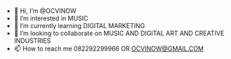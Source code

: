 - 👋 Hi, I’m @OCVINOW
- 👀 I’m interested in MUSIC
- 🌱 I’m currently learning DIGITAL MARKETING
- 💞️ I’m looking to collaborate on MUSIC AND DIGITAL ART AND CREATIVE INDUSTRIES
- 📫 How to reach me 082292299966 OR OCVINOW@GMAIL.COM

<!---
OCVINOW/OCVINOW is a ✨ special ✨ repository because its `README.md` (this file) appears on your GitHub profile.
You can click the Preview link to take a look at your changes.
--->
